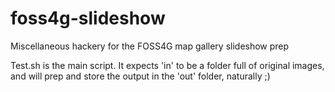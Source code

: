 foss4g-slideshow
================

Miscellaneous hackery for the FOSS4G map gallery slideshow prep

Test.sh is the main script.  It expects 'in' to be a folder full of original images, and will prep and store the output in the 'out' folder, naturally ;)
